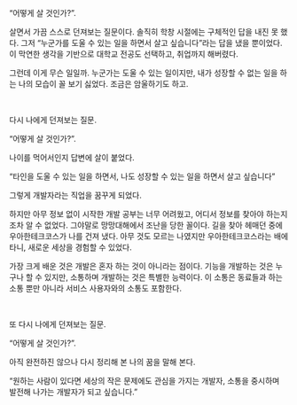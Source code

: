 “어떻게 살 것인가?”.  

살면서 가끔 스스로 던져보는 질문이다. 솔직히 학창 시절에는 구체적인 답을 내진 못 했다. 그저 “누군가를 도울 수 있는 일을 하면서 살고 싶습니다”라는 답을 냈을 뿐이었다. 이 막연한 생각을 기반으로 대학교 전공도 선택하고, 취업까지 해버렸다.  

그런데 이게 무슨 일일까. 누군가는 도울 수 있는 일이지만, 내가 성장할 수 없는 일을 하는 나의 모습이 꼴 보기 싫었다. 조금은 암울하기도 하고.  

<br>

다시 나에게 던져보는 질문.  

“어떻게 살 것인가?”.  

나이를 먹어서인지 답변에 살이 붙었다.  

“타인을 도울 수 있는 일을 하면서, 나도 성장할 수 있는 일을 하면서 살고 싶습니다”  

그렇게 개발자라는 직업을 꿈꾸게 되었다.  

하지만 아무 정보 없이 시작한 개발 공부는 너무 어려웠고, 어디서 정보를 찾아야 하는지조차 알 수 없었다. 그야말로 망망대해에서 조난을 당한 꼴이다. 길을 찾아 헤매던 중에 우아한테크코스가 나를 건져 냈다. 아무 것도 모르는 나였지만 우아한테크코스라는 배에 타니, 새로운 세상을 경험할 수 있었다.  

가장 크게 배운 것은 개발은 혼자 하는 것이 아니라는 점이다. 기능을 개발하는 것은 누구나 할 수 있지만, 소통하며 개발하는 것은 특별한 능력이다. 이 소통은 동료들과 하는 소통 뿐만 아니라 서비스 사용자와의 소통도 포함한다.  

<br>

또 다시 나에게 던져보는 질문.  

“어떻게 살 것인가?”.  

아직 완전하진 않으나 다시 정리해 본 나의 꿈을 말해 본다.  

“원하는 사람이 있다면 세상의 작은 문제에도 관심을 가지는 개발자, 소통을 중시하며 발전해 나가는 개발자가 되고 싶습니다.”  
